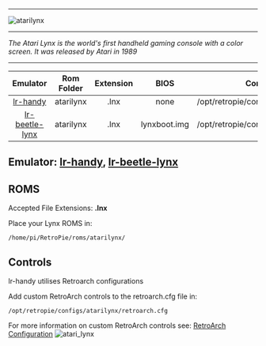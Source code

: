 ***
![atarilynx](https://cloud.githubusercontent.com/assets/10035308/12190664/6ef7c284-b588-11e5-9dc2-875676e9ea78.png)
***
_The Atari Lynx is the world's first handheld gaming console with a color screen. It was released by Atari in 1989_
***

| Emulator | Rom Folder | Extension | BIOS |  Controller Config |
| :---: | :---: | :---: | :---: | :---: |
| [lr-handy](https://github.com/libretro/libretro-handy) | atarilynx  | .lnx | none | /opt/retropie/configs/atarilynx/retroarch.cfg |
| [lr-beetle-lynx](https://github.com/libretro/beetle-lynx-libretro) | atarilynx  | .lnx | lynxboot.img | /opt/retropie/configs/atarilynx/retroarch.cfg |

## Emulator: [lr-handy](https://github.com/libretro/libretro-handy), [lr-beetle-lynx](https://github.com/libretro/beetle-lynx-libretro)

## ROMS
Accepted File Extensions: **.lnx**

Place your Lynx ROMS in:
```shell
/home/pi/RetroPie/roms/atarilynx/
```

## Controls

lr-handy utilises Retroarch configurations

Add custom RetroArch controls to the retroarch.cfg file in:
```shell
/opt/retropie/configs/atarilynx/retroarch.cfg
```
For more information on custom RetroArch controls see: [RetroArch Configuration](https://github.com/petrockblog/RetroPie-Setup/wiki/RetroArch-Configuration)
![atari_lynx](https://cloud.githubusercontent.com/assets/10035308/8176465/8d4a4c74-13b8-11e5-9956-c059ac3fc9e1.png)